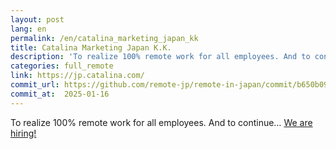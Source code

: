 ```yaml
---
layout: post
lang: en
permalink: /en/catalina_marketing_japan_kk
title: Catalina Marketing Japan K.K.
description: 'To realize 100% remote work for all employees. And to continue… We are hiring!'
categories: full_remote
link: https://jp.catalina.com/
commit_url: https://github.com/remote-jp/remote-in-japan/commit/b650b0994970e1784f9df7f676d17574b0470674
commit_at:  2025-01-16
---
```


<p>To realize 100% remote work for all employees. And to continue… <a href="https://jp.catalina.com/recruit/">We are hiring!</a></p>
